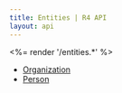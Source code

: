 ```yaml
---
title: Entities | R4 API
layout: api
---
```


<%= render '/entities.*' %>

* [Organization](../entities/organization)
* [Person](../entities/person)
